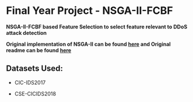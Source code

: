 # Final Year Project - NSGA-II-FCBF

**NSGA-II-FCBF based Feature Selection to select feature relevant to DDoS attack detection**

**Original implementation of NSGA-II can be found [here](https://github.com/onclave/NSGA-II) and Original readme can be found [here]( https://github.com/onclave/NSGA-II/blob/master/README.md)**

## Datasets Used:

* CIC-IDS2017

* CSE-CICIDS2018

